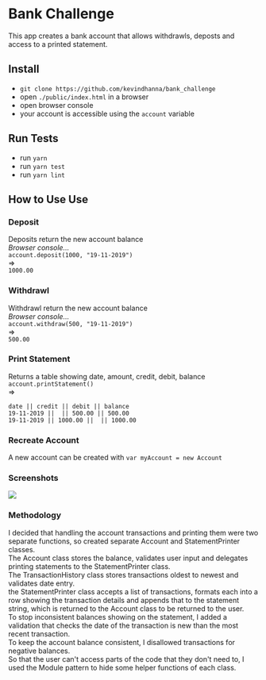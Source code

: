 # Bank Challenge

This app creates a bank account that allows withdrawls, deposts and access to a printed statement.

## Install

- `git clone https://github.com/kevindhanna/bank_challenge`
- open `./public/index.html` in a browser
- open browser console
- your account is accessible using the `account` variable

## Run Tests

- run `yarn`
- run `yarn test`
- run `yarn lint`

## How to Use Use

### Deposit
Deposits return the new account balance  
_Browser console..._  
`account.deposit(1000, "19-11-2019")`  
=>  
  `1000.00`

### Withdrawl
Withdrawl return the new account balance  
_Browser console..._  
`account.withdraw(500, "19-11-2019")`  
=>  
  `500.00`

### Print Statement
Returns a table showing date, amount, credit, debit, balance  
`account.printStatement()`  
=>  
  ```
  date || credit || debit || balance
  19-11-2019 ||  || 500.00 || 500.00
  19-11-2019 || 1000.00 ||  || 1000.00
  ```
### Recreate Account

A new account can be created with `var myAccount = new Account`

### Screenshots
![](https://i.imgur.com/uckwVSy.png)

### Methodology

I decided that handling the account transactions and printing them were two separate functions, so created separate Account and StatementPrinter classes.  
The Account class stores the balance, validates user input and delegates printing statements to the StatementPrinter class.  
The TransactionHistory class stores transactions oldest to newest and validates date entry.  
the StatementPrinter class accepts a list of transactions, formats each into a row showing the transaction details and appends that to the statement string, which is returned to the Account class to be returned to the user.  
To stop inconsistent balances showing on the statement, I added a validation that checks the date of the transaction is new than the most recent transaction.  
To keep the account balance consistent, I disallowed transactions for negative balances.  
So that the user can't access parts of the code that they don't need to, I used the Module pattern to hide some helper functions of each class.  
